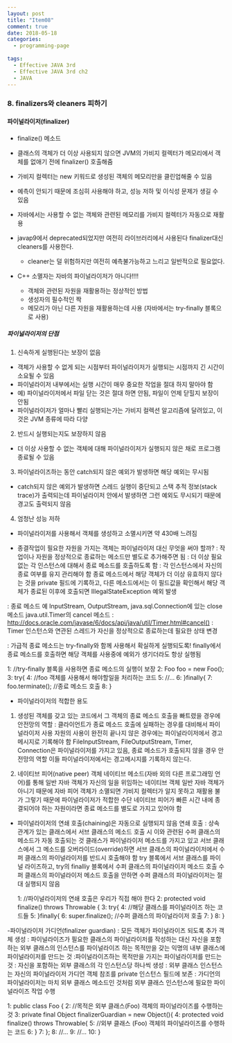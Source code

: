 ```yaml
---
layout: post
title: "Item08"
comment: true
date: 2018-05-18
categories:
  - programming-page
  
tags:
  - Effective JAVA 3rd
  - Effective JAVA 3rd ch2
  - JAVA
---
```


### 8. finalizers와 cleaners 피하기 

#### 파이널라이저(finalizer)
  - finalize() 메소드
  - 클래스의 객체가 더 이상 사용되지 않으면 JVM의 가비지 컬렉터가 메모리에서 객체를 없애기 전에 finalizer() 호출해줌
  - 가비지 컬렉터는 new 키워드로 생성된 객체의 메모리만을 클린업해줄 수 있음
  - 예측이 안되기 때문에 조심히 사용해야 하고, 성능 저하 및 이식성 문제가 생길 수 있음
  - 자바에서는 사용할 수 없는 객체와 관련된 메모리를 가비지 컬렉터가 자동으로 재활용
  - javap9에서 deprecated되었지만 여전히 라이브러리에서 사용된다 finalizer대신 cleaners를 사용한다.
    - cleaner는 덜 위험하지만 여전히 예측불가능하고 느리고 일반적으로 필요없다.

  - C++ 소멸자는 자바의 파이널라이저가 아니다!!!!
    - 객체와 관련된 자원을 재활용하는 정상적인 방법
    - 생성자의 필수적인 짝
    - 메모리가 아닌 다른 자원을 재활용하는데 사용 (자바에서는 try-finally 블록으로 사용)

##### 파이널라이저의 단점
  1. 신속하게 실행된다는 보장이 없음
   - 객체가 사용할 수 없게 되는 시점부터 파이널라이저가 실행되는 시점까지 긴 시간이 소요될 수 있음
   - 파이널라이저 내부에서는 실행 시간이 매우 중요한 작업을 절대 하지 말아야 함
   - 예) 파이널라이저에서 파일 닫는 것은 절대 하면 안됨, 파일이 언제 닫힐지 보장이 안됨
   - 파이널라이저가 얼마나 빨리 실행되는가는 가비지 컬렉션 알고리즘에 달려있고, 이것은 JVM 종류에 따라 다양

  2. 반드시 실행되는지도 보장하지 않음
   - 더 이상 사용할 수 없는 객체에 대해 파이널라이저가 실행되지 않은 채로 프로그램 종료될 수 있음

  3. 파이널라이즈하는 동안 catch되지 않은 예외가 발생하면 해당 예외는 무시됨
   - catch되지 않은 예외가 발생하면 스레드 실행이 중단되고 스택 추적 정보(stack trace)가 출력되는데 파이널라이저 안에서 발생하면 그런 예외도 무시되기 때문에 경고도 출력되지 않음

  4. 엄청난 성능 저하
   - 파이널라이저를 사용해서 객체를 생성하고 소멸시키면 약 430배 느려짐

- 종결작업이 필요한 자원을 가지는 객체는 파이널라이저 대신 무엇을 써야 할까?
: 작업이나 자원을 정상적으로 종료하는 메소드만 별도로 추가해주면 됨
: 더 이상 필요없는 각 인스턴스에 대해서 종료 메소드를 호출하도록 함
: 각 인스턴스에서 자신의 종료 여부를 유지 관리해야 함
종료 메소드에서 해당 객체가 더 이상 유효하지 않다는 것을 private 필드에 기록하고, 다른 메소드에서는 이 필드값을 확인해서 해당 객체가 종료된 이후에 호출되면 IllegalStateException 예외 발생

: 종료 메소드 예
InputStream, OutputStream, java.sql.Connection에 있는 close 메소드
java.util.Timer의 cancel 메소드
: http://docs.oracle.com/javase/6/docs/api/java/util/Timer.html#cancel()
: Timer 인스턴스와 연관된 스레드가 자신을 정상적으로 종료하는데 필요한 상태 변경

: 가급적 종료 메소드는 try-finally와 함께 사용해서 확실하게 실행되도록!
finally에서 종료 메소드를 호출하면 해당 객체를 사용중에 예외가 생기더라도 항상 실행됨

   1: //try-finally 블록을 사용하면 종료 메소드의 실행이 보장
   2: Foo foo = new Foo();
   3: try{
   4:     //foo 객체를 사용해서 해야할일을 처리하는 코드
   5:     //...
   6: }finally{
   7:     foo.terminate(); //종료 메소드 호출
   8: }

 - 파이널라이저의 적합한 용도
1) 생성된 객체를 갖고 있는 코드에서 그 객체의 종료 메소드 호출을 빠트렸을 경우에 안전망의 역할
: 클라이언트가 종료 메소드 호출에 실패하는 경우를 대비해서 파이널라이저 사용
자원의 사용이 완전히 끝나지 않은 경우에는 파이널라이저에서 경고 메시지로 기록해야 함
FileInputStream, FileOutputStream, Timer, Connection은 파이널라이저를 가지고 있음, 종료 메소드가 호출되지 않을 경우 안전망의 역할
이들 파이널라이저에서는 경고메시지를 기록하지 않는다.

2) 네이티브 피어(native peer) 객체
네이티브 메소드(자바 외의 다른 프로그래밍 언어)를 통해 일반 자바 객체가 자신의 일을 위임하는 네이티브 객체
일반 자바 객체가 아니기 때문에 자바 피어 객체가 소멸되면 가비지 컬렉터가 알지 못하고 재활용 불가
그렇기 때문에 파이널라이저가 적합한 수단
네이티브 피어가 빠른 시간 내에 종결되어야 하는 자원이라면 종료 메소드를 별도로 가지고 있어야 함

- 파이널라이저의 연쇄 호출(chaining)은 자동으로 실행되지 않음
연쇄 호출 : 상속 관계가 있는 클래스에서 서브 클래스의 메소드 호출 시 이와 관련된 수퍼 클래스의 메소드가 자동 호출되는 것
클래스가 파이널라이저 메소드를 가지고 있고 서브 클래스에서 그 메소드를 오버라이드(override)하면 서브 클래스의 파이널라이저에서 수퍼 클래스의 파이널라이저를 반드시 호출해야 함
try 블록에서 서브 클래스를 파이널 라이즈하고, try의 finalliy 블록에서 수퍼 클래스의 파이널라이저 메소드 호출
수퍼 클래스의 파이널라이저 메소드 호출을 안하면 수퍼 클래스의 파이널라이저는 절대 실행되지 않음

   1: //파이널라이저의 연쇄 호출은 우리가 직접 해야 한다
   2: protected void finalize() throws Throwable {
   3:     try{
   4:         //해당 클래스를 파이널라이즈 하는 코드들
   5:     }finally{
   6:        super.finalize(); //수퍼 클래스의 파이널라이저 호출
   7:     }
   8: }

-파이널라이저 가디언(finalizer guardian)
: 모든 객체가 파이널라이즈 되도록 추가 객체 생성
: 파이널라이즈가 필요한 클래스의 파이널라이저를 작성하는 대신 자신을 포함하는 외부 클래스의 인스턴스를 파이널라이즈 하는 목적만을 갖는 익명의 내부 클래스에 파이널라이저를 만드는 것
:파이널라이즈하는 목적만을 가지는 파이널라이저를 만드는 것
: 자신을 포함하는 외부 클래스의 각 인스턴스당 하나씩 생성
: 외부 클래스 인스턴스는 자신의 파이널라이저 가디언 객체 참조를 private 인스턴스 필드에 보존
: 가디언의 파이널라이저는 마치 외부 클래스 메소드인 것처럼 외부 클래스 인스턴스에 필요한 파이널라이즈 작업 수행

   1: public class Foo {
   2:     //목적은 외부 클래스(Foo) 객체의 파이널라이즈를 수행하는 것
   3:     private final Object finalizerGuardian = new Object(){
   4:       protected void finalize() throws Throwable{
   5:           //외부 클래스 (Foo) 객체의 파이널라이즈를 수행하는 코드
   6:       }
   7:     };
   8:     //...
   9:     //... 
  10: }
